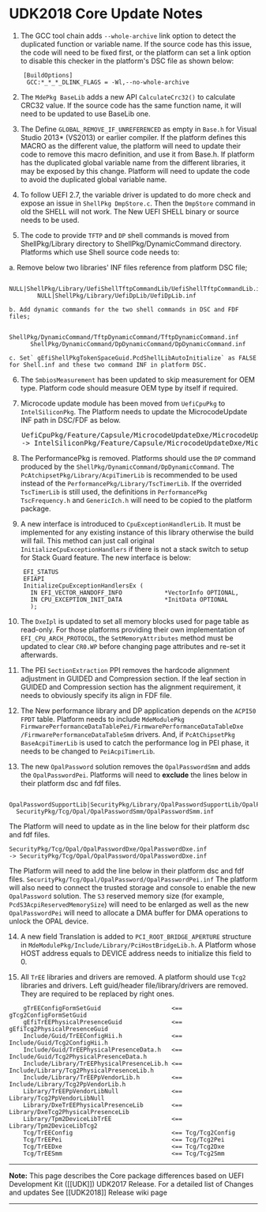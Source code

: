 # UDK2018 Core Update Notes
1.  The GCC tool chain adds `--whole-archive` link option to detect the duplicated     function or variable name. If the source code has this issue, the code  will need to be fixed first, or the  platform can set a link option to disable this checker in the platform's DSC file as shown below:
```
    [BuildOptions]
     GCC:*_*_*_DLINK_FLAGS = -Wl,--no-whole-archive
```
2.  The `MdePkg BaseLib` adds a new API `CalculateCrc32()` to calculate CRC32 value. If the source code has the same function name, it will need to be updated to use BaseLib one.

3.  The Define `GLOBAL_REMOVE_IF_UNREFERENCED` as empty in `Base.h` for Visual Studio 2013* (VS2013) or earlier compiler. If the platform defines this MACRO as the different value, the platform will need to update their code to remove this macro definition, and use it from Base.h. If platform has the duplicated global variable name from the different libraries, it may be exposed by this change. Platform will need to  update the code to avoid the duplicated global variable name.

4.  To follow UEFI 2.7, the variable driver is updated to do more check and expose  an issue in `ShellPkg DmpStore.c`. Then the `DmpStore` command in old the SHELL will not work. The New UEFI SHELL binary or source needs to be used.

5.  The code to provide `TFTP` and `DP` shell commands is moved from ShellPkg/Library directory to ShellPkg/DynamicCommand directory.  Platforms which use Shell source code needs to:

   a. Remove below two libraries' INF files reference from platform DSC file;   
```
        NULL|ShellPkg/Library/UefiShellTftpCommandLib/UefiShellTftpCommandLib.inf,
        NULL|ShellPkg/Library/UefiDpLib/UefiDpLib.inf
```
    b. Add dynamic commands for the two shell commands in DSC and FDF files;
```
      ShellPkg/DynamicCommand/TftpDynamicCommand/TftpDynamicCommand.inf
      ShellPkg/DynamicCommand/DpDynamicCommand/DpDynamicCommand.inf 
```
    c. Set` gEfiShellPkgTokenSpaceGuid.PcdShellLibAutoInitialize` as FALSE for Shell.inf and these two command INF in platform DSC.

6. The `SmbiosMeasurement` has been updated to skip measurement for OEM type. Platform code should measure OEM type by itself if required.

7.  Microcode update module has been moved from `UefiCpuPkg` to `IntelSiliconPkg`.     The Platform needs to update the MicrocodeUpdate INF path in DSC/FDF as below. 
<pre>
   UefiCpuPkg/Feature/Capsule/MicrocodeUpdateDxe/MicrocodeUpdateDxe.inf  
   -> IntelSiliconPkg/Feature/Capsule/MicrocodeUpdateDxe/MicrocodeUpdateDxe.inf
</pre>

8.  The PerformancePkg is removed. Platforms should use the `DP` command produced by the `ShellPkg/DynamicCommand/DpDynamicCommand`.  The `PcAtchipsetPkg/Library/AcpiTimerLib` is recommended to be used instead of the `PerformancePkg/Library/TscTimerLib`.  If the overrided `TscTimerLib` is still used, the definitions in `PerformancePkg   TscFrequency.h` and `GenericIch.h` will need to be copied to the platform package.

9.  A new interface is introduced to `CpuExceptionHandlerLib`. It must be implemented for any existing instance of this library otherwise  the build will fail. This method can just call original `InitializeCpuExceptionHandlers` if there is not a stack switch to setup for Stack Guard feature. The new interface is below:
```
    EFI_STATUS
    EFIAPI
    InitializeCpuExceptionHandlersEx (
      IN EFI_VECTOR_HANDOFF_INFO            *VectorInfo OPTIONAL,
      IN CPU_EXCEPTION_INIT_DATA            *InitData OPTIONAL
      );
```
10. The `DxeIpl` is updated to set all memory blocks used for page table as read-only.     For those platforms providing their own implementation of `EFI_CPU_ARCH_PROTOCOL`,     the `SetMemoryAttributes` method must be updated to clear `CR0.WP` before changing     page attributes and re-set it afterwards.

11. The PEI `SectionExtraction` PPI removes the hardcode alignment adjustment in GUIDED and   Compression section. If the leaf section in GUIDED and Compression section has the     alignment requirement, it needs to obviously specify its align in FDF file.

12. The New performance library and DP application depends on the `ACPI50 FPDT` table. Platform    needs to include `MdeModulePkg FirmwarePerformanceDataTablePei/FirmwarePerformanceDataTableDxe`
`/FirmwarePerformanceDataTableSmm` drivers. And, if `PcAtChipsetPkg BaseAcpiTimerLib` is 
used to catch the performance log in PEI phase, it needs to be changed to `PeiAcpiTimerLib`.

13. The new `OpalPassword` solution removes the `OpalPasswordSmm` and adds the `OpalPasswordPei`. 
Platforms will need to **exclude** the lines  below in their platform dsc and fdf files. 
```
 OpalPasswordSupportLib|SecurityPkg/Library/OpalPasswordSupportLib/OpalPasswordSupportLib.inf
  SecurityPkg/Tcg/Opal/OpalPasswordSmm/OpalPasswordSmm.inf
```
The Platform will need to update as in the line below for their platform dsc and fdf files.
```
SecurityPkg/Tcg/Opal/OpalPasswordDxe/OpalPasswordDxe.inf
-> SecurityPkg/Tcg/Opal/OpalPassword/OpalPasswordDxe.inf
```
The Platform will need to add the line below in their platform dsc and fdf files.
`SecurityPkg/Tcg/Opal/OpalPassword/OpalPasswordPei.inf`
The platform will also need to connect the trusted storage and console to enable the new `OpalPassword` solution. The `S3` reserved memory size (for example, `PcdS3AcpiReservedMemorySize`) will need to be enlarged as well as the new `OpalPasswordPei` will need to allocate a DMA buffer for DMA operations to unlock the OPAL device.

14. A new field Translation is added to `PCI_ROOT_BRIDGE_APERTURE` structure in `MdeModulePkg/Include/Library/PciHostBridgeLib.h`. A Platform whose HOST address equals to DEVICE address needs to initialize this field to 0.

15. All `TrEE` libraries and drivers are removed. A platform should use `Tcg2` libraries and drivers. Left guid/header file/library/drivers are removed. They are required to be replaced by right ones.
```
    gTrEEConfigFormSetGuid                    <== gTcg2ConfigFormSetGuid
    gEfiTrEEPhysicalPresenceGuid              <== gEfiTcg2PhysicalPresenceGuid
    Include/Guid/TrEEConfigHii.h              <== Include/Guid/Tcg2ConfigHii.h
    Include/Guid/TrEEPhysicalPresenceData.h   <== Include/Guid/Tcg2PhysicalPresenceData.h
    Include/Library/TrEEPhysicalPresenceLib.h <== Include/Library/Tcg2PhysicalPresenceLib.h
    Include/Library/TrEEPpVendorLib.h         <== Include/Library/Tcg2PpVendorLib.h
    Library/TrEEPpVendorLibNull               <== Library/Tcg2PpVendorLibNull
    Library/DxeTrEEPhysicalPresenceLib        <== Library/DxeTcg2PhysicalPresenceLib
    Library/Tpm2DeviceLibTrEE                 <== Library/Tpm2DeviceLibTcg2
    Tcg/TrEEConfig                            <== Tcg/Tcg2Config
    Tcg/TrEEPei                               <== Tcg/Tcg2Pei
    Tcg/TrEEDxe                               <== Tcg/Tcg2Dxe
    Tcg/TrEESmm                               <== Tcg/Tcg2Smm
```

**********
**Note:** This page describes the Core package differences based on UEFI Development Kit ([[UDK]]) UDK2017 Release.
For a detailed list of Changes and updates  See  [[UDK2018]]  Release wiki page

**********
